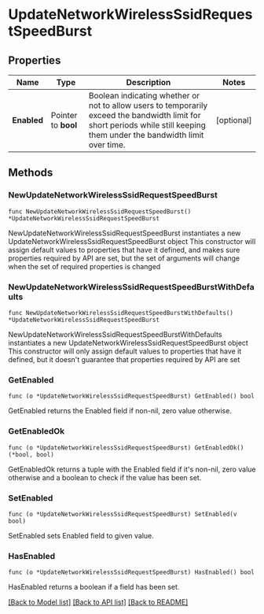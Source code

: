 # UpdateNetworkWirelessSsidRequestSpeedBurst

## Properties

Name | Type | Description | Notes
------------ | ------------- | ------------- | -------------
**Enabled** | Pointer to **bool** | Boolean indicating whether or not to allow users to temporarily exceed the bandwidth limit for short periods while still keeping them under the bandwidth limit over time. | [optional] 

## Methods

### NewUpdateNetworkWirelessSsidRequestSpeedBurst

`func NewUpdateNetworkWirelessSsidRequestSpeedBurst() *UpdateNetworkWirelessSsidRequestSpeedBurst`

NewUpdateNetworkWirelessSsidRequestSpeedBurst instantiates a new UpdateNetworkWirelessSsidRequestSpeedBurst object
This constructor will assign default values to properties that have it defined,
and makes sure properties required by API are set, but the set of arguments
will change when the set of required properties is changed

### NewUpdateNetworkWirelessSsidRequestSpeedBurstWithDefaults

`func NewUpdateNetworkWirelessSsidRequestSpeedBurstWithDefaults() *UpdateNetworkWirelessSsidRequestSpeedBurst`

NewUpdateNetworkWirelessSsidRequestSpeedBurstWithDefaults instantiates a new UpdateNetworkWirelessSsidRequestSpeedBurst object
This constructor will only assign default values to properties that have it defined,
but it doesn't guarantee that properties required by API are set

### GetEnabled

`func (o *UpdateNetworkWirelessSsidRequestSpeedBurst) GetEnabled() bool`

GetEnabled returns the Enabled field if non-nil, zero value otherwise.

### GetEnabledOk

`func (o *UpdateNetworkWirelessSsidRequestSpeedBurst) GetEnabledOk() (*bool, bool)`

GetEnabledOk returns a tuple with the Enabled field if it's non-nil, zero value otherwise
and a boolean to check if the value has been set.

### SetEnabled

`func (o *UpdateNetworkWirelessSsidRequestSpeedBurst) SetEnabled(v bool)`

SetEnabled sets Enabled field to given value.

### HasEnabled

`func (o *UpdateNetworkWirelessSsidRequestSpeedBurst) HasEnabled() bool`

HasEnabled returns a boolean if a field has been set.


[[Back to Model list]](../README.md#documentation-for-models) [[Back to API list]](../README.md#documentation-for-api-endpoints) [[Back to README]](../README.md)


